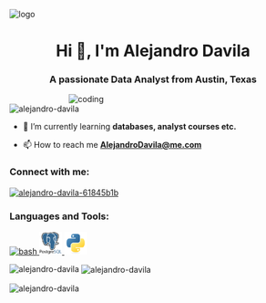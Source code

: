 ![logo](https://github.com/alejandro-davila/VBA-challenge/assets/135288005/aed4d951-c852-4dfe-9c97-3acf20c8190a)
<h1 align="center">Hi 👋, I'm Alejandro Davila</h1>
<h3 align="center">A passionate Data Analyst from Austin, Texas</h3>

<img align="right" alt="coding" width="400" src="https://github.com/alejandro-davila/VBA-challenge/assets/135288005/b9b43b13-a6f6-4578-b02e-79e2ee8ffba8">


<p align="left"> <img src="https://komarev.com/ghpvc/?username=alejandro-davila&label=Profile%20views&color=0e75b6&style=flat" alt="alejandro-davila" /> </p>

- 🌱 I’m currently learning **databases, analyst courses etc.**

- 📫 How to reach me **AlejandroDavila@me.com**

<h3 align="left">Connect with me:</h3>
<p align="left">
<a href="https://linkedin.com/in/alejandro-davila-61845b1b" target="blank"><img align="center" src="https://raw.githubusercontent.com/rahuldkjain/github-profile-readme-generator/master/src/images/icons/Social/linked-in-alt.svg" alt="alejandro-davila-61845b1b" height="30" width="40" /></a>
</p>

<h3 align="left">Languages and Tools:</h3>
<p align="left"> <a href="https://www.gnu.org/software/bash/" target="_blank" rel="noreferrer"> <img src="https://www.vectorlogo.zone/logos/gnu_bash/gnu_bash-icon.svg" alt="bash" width="40" height="40"/> </a> <a href="https://www.postgresql.org" target="_blank" rel="noreferrer"> <img src="https://raw.githubusercontent.com/devicons/devicon/master/icons/postgresql/postgresql-original-wordmark.svg" alt="postgresql" width="40" height="40"/> </a> <a href="https://www.python.org" target="_blank" rel="noreferrer"> <img src="https://raw.githubusercontent.com/devicons/devicon/master/icons/python/python-original.svg" alt="python" width="40" height="40"/> </a> </p>

<p><img align="left" src="https://github-readme-stats.vercel.app/api/top-langs?username=alejandro-davila&show_icons=true&locale=en&layout=compact" alt="alejandro-davila" /></p>

<p>&nbsp;<img align="center" src="https://github-readme-stats.vercel.app/api?username=alejandro-davila&show_icons=true&locale=en" alt="alejandro-davila" /></p>

<p><img align="center" src="https://github-readme-streak-stats.herokuapp.com/?user=alejandro-davila&" alt="alejandro-davila" /></p>
